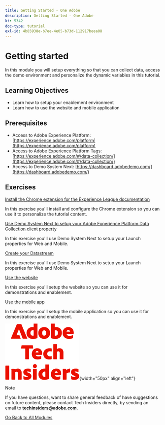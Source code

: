 ```yaml
---
title: Getting Started - One Adobe
description: Getting Started - One Adobe
kt: 5342
doc-type: tutorial
exl-id: 4b85938e-b7ee-4e05-b73d-112917beea08
---
```

# Getting started

In this module you will setup everything so that you can collect data, access the demo environment and personalize the dynamic variables in this tutorial.

## Learning Objectives

- Learn how to setup your enablement environment
- Learn how to use the website and mobile application

## Prerequisites

- Access to Adobe Experience Platform: [https://experience.adobe.com/platform](https://experience.adobe.com/platform)
- Access to Adobe Experience Platform Tags: [https://experience.adobe.com/#/data-collection/](https://experience.adobe.com/#/data-collection/)
- Access to Demo System Next: [https://dashboard.adobedemo.com/](https://dashboard.adobedemo.com/)

## Exercises

[Install the Chrome extension for the Experience League documentation](./ex1.md)

In this exercise you'll install and configure the Chrome extension so you can use it to personalize the tutorial content.

[Use Demo System Next to setup your Adobe Experience Platform Data Collection client property](./ex2.md)

In this exercise you'll use Demo System Next to setup your Launch properties for Web and Mobile.

[Create your Datastream](./ex3.md)

In this exercise you'll use Demo System Next to setup your Launch properties for Web and Mobile.

[Use the website](./ex4.md)

In this exercise you'll setup the website so you can use it for demonstrations and enablement.

[Use the mobile app](./ex5.md)

In this exercise you'll setup the mobile application so you can use it for demonstrations and enablement.

![Tech Insiders](./../../../assets/images/techinsiders.png){width="50px" align="left"}

>[!NOTE]
>
>If you have questions, want to share general feedback of have suggestions on future content, please contact Tech Insiders directly, by sending an email to **techinsiders@adobe.com**.

[Go Back to All Modules](../../../overview.md)
